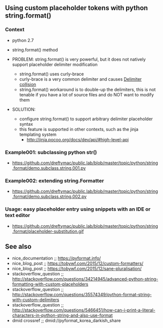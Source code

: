 ## Using custom placeholder tokens with python string.format()

### Context

* python 2.7

* string.format() method

* PROBLEM: string.format() is very powerful, but it does not natively support placeholder delimiter modification
    * string.format() uses curly-brace
    * curly-brace is a very common delimiter and causes [Delimiter collision](https://en.wikipedia.org/wiki/Delimiter#Delimiter_collision)
    * string.format() workaround is to double-up the delimiters, this is not tenable if you have a lot of source files and do NOT want to modify them

* SOLUTION:
   * configure string.format() to support arbitrary delimiter placeholder syntax
   * this feature is supported in other contexts, such as the jinja templating system
       * http://jinja.pocoo.org/docs/dev/api/#high-level-api

### Example001: subclassing python str()

* https://github.com/dreftymac/public.lab/blob/master/topic/python/string.format/demo.subclass.string.001.py

### Example002: extending string.Formatter

* https://github.com/dreftymac/public.lab/blob/master/topic/python/string.format/demo.subclass.string.002.py

### Usage: easy placeholder entry using snippets with an IDE or text editor

* https://github.com/dreftymac/public.lab/blob/master/topic/python/string.format/placeholder-substitution.gif


## See also

* nice_documentation     ;; https://pyformat.info/
* nice_blog_post         ;; https://tobywf.com/2015/12/custom-formatters/
* nice_blog_post         ;; https://tobywf.com/2015/12/sane-pluralisation/
* stackoverflow_question ;; http://stackoverflow.com/questions/34214945/advanced-python-string-formatting-with-custom-placeholders
* stackoverflow_question ;; http://stackoverflow.com/questions/35574349/python-format-string-with-custom-delimiters
* stackoverflow_question ;; http://stackoverflow.com/questions/5466451/how-can-i-print-a-literal-characters-in-python-string-and-also-use-format
* dmid crossref          ;; dmid://pyformat_korea_darkish_share

